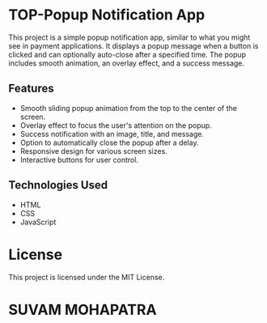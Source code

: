 # TOP-Popup Notification App

This project is a simple popup notification app, similar to what you might see in payment applications. It displays a popup message when a button is clicked and can optionally auto-close after a specified time. The popup includes smooth animation, an overlay effect, and a success message.

## Features

- Smooth sliding popup animation from the top to the center of the screen.
- Overlay effect to focus the user's attention on the popup.
- Success notification with an image, title, and message.
- Option to automatically close the popup after a delay.
- Responsive design for various screen sizes.
- Interactive buttons for user control.


## Technologies Used

- HTML
- CSS
- JavaScript


# License
This project is licensed under the MIT License.

# SUVAM MOHAPATRA #
